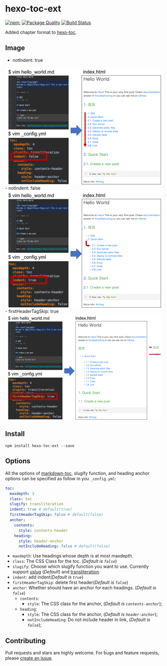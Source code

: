 # hexo-toc-ext
[![npm:](https://img.shields.io/npm/v/hexo-toc-ext.svg?style=flat-square)](https://www.npmjs.com/packages/hexo-toc-ext)
[![Package Quality](http://npm.packagequality.com/shield/hexo-toc-ext.svg)](http://packagequality.com/#?package=hexo-toc-ext)
[![Build Status](https://travis-ci.org/shunitoh/hexo-toc-ext.svg?branch=master)](https://travis-ci.org/shunitoh/hexo-toc-ext)

Added chapter format to [hexo-toc](https://github.com/bubkoo/hexo-toc).

## Image
- notIndent: true  
<img width=500 src="https://raw.githubusercontent.com/shunitoh/hexo-toc-ext/images/hexo-toc-ext-indent-false.png" />
- notIndent: false  
<img width=500 src="https://raw.githubusercontent.com/shunitoh/hexo-toc-ext/images/hexo-toc-ext-indent-true.png" />
- firstHeaderTagSkip: true  
<img width=500 src="https://raw.githubusercontent.com/shunitoh/hexo-toc-ext/images/hexo-toc-ext-firstHeaderTagSkip-true.png" />

## Install

```node
npm install hexo-toc-ext --save
```

## Options

All the options of [markdown-toc](https://github.com/jonschlinkert/markdown-toc),
slugify function, and heading anchor options can be specified as follow in you `_config.yml`:

```yaml
toc:
  maxdepth: 3
  class: toc
  slugify: transliteration
  indent: true # default(true)
  firstHeaderTagSkip: false # default(false)
  anchor:
    contents:
      style: contents-header
    heading:
      style: header-anchor
      notIncludeHeading: false # default(false)
```

- `maxdepth`: Use headings whose depth is at most maxdepth.
- `class`: The CSS Class for the toc. (*Default is `false`*)
- `slugify`: Choose which slugify function you want to use. Currently support [uslug](https://github.com/jeremys/uslug) (*Default*) and [transliteration](https://github.com/andyhu/node-transliteration).
- `indent`: add indent(*Default is `true`*)
- `firstHeaderTagSkip`: delete first header(*Default is `false`*)
- `anchor`: Whether should have an anchor for each headings. (*Default is `false`*)
    - `contents`:
        - `style`: The CSS class for the anchor, (*Default is `contents-anchor`*);
    - `heading`:
        - `style`: The CSS class for the anchor, (*Default is `header-anchor`*);
        - `notIncludeHeading`: Do not include header in link, (*Default is `false`*);

## Contributing

Pull requests and stars are highly welcome.
For bugs and feature requests, please [create an issue](https://github.com/bubkoo/hexo-toc-ext/issues/new).

